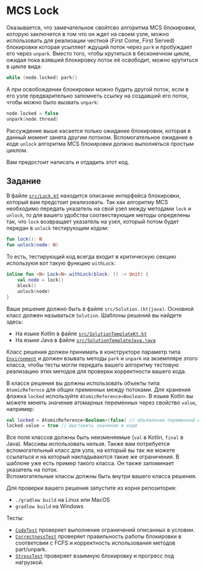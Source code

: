 # MCS Lock

Оказывается, что замечательное свойтсво алгоритма MCS блокировки, которую заключется в том что он ждет на своем узле, 
можно использовать для реализации честной (First Come, First Served) блокировки которая усыпляет
ждущий поток через `park` и пробуждает его через `unpark`. Вместо того, чтобы крутиться в бесконечном цикле, 
ожидая пока взявший блокировку поток её освободит, можно крутиться в цикле вида:

```kotlin 
while (node.locked) park()
```                

А при освобождении блокировки можно будить другой поток, если в его узле предварительно запомнеть ссылку на 
создавший его поток, чтобы можно было вызвать `unpark`:

```kotlin 
node.locked = false
unpark(node.thread)                                                                                           
```

Рассуждение выше касается только ожидание блокировки, которая в данный момент занята другим потоком. 
Вспомогательное ожидание в коде `unlock` алгоритма MCS блокировки должно выполняться простым циклом.  

Вам предостоит написать и отдадить этот код.

## Задание

В файле [`src/Lock.kt`](src/Lock.kt) 
находится описание интерфейса блокировки, который вам предстоит реализовать. Так как алгоритму MCS необходимо
передать указатель на свой узел между методами `lock` и `unlock`, то для вашего удобства соотвествующие 
методы определены так, что `lock` возвращает указатель на узел, который потом будет передан в `unlock`
тестирующим кодом:

```kotlin
fun lock(): N
fun unlock(node: N)
```                            

То есть, тестирующий код всегда входит в критическую секцию используюя вот такую функцию `withLock`:

```kotlin
inline fun <N> Lock<N>.withLock(block: () -> Unit) {
    val node = lock()
    block()
    unlock(node)
}
```

Ваше решение должно быть в файле `src/Solution.(kt|java)`. Основной класс должен называться `Solution`.
Шаблоны решений вы найдете здесь: 
* На языке Kotlin в файле [`src/SolutionTemplateKt.kt`](src/SolutionTemplateKt.kt) 
* На языке Java в файле [`src/SolutionTemplateJava.java`](src/SolutionTemplateJava.java)

Класс решения должен принимать в конструкторе параметр типа [`Environment`](src/Environment.kt) и должен взывать 
методы `park` и `unpark` на экземпляре этого класса, чтобы тесты могли передать вашего алгоритму
тестовую реализацию этих методов для проверки корректности вашего кода.  

В классе решения вы должны использовать объекты типа `AtomicRefernce` для общих пременных между потоками.
Для хранения флажка `locked` используйте `AtomicReference<Boolean>`. В языке Kotlin вы можете менять значение 
атомарных переменных через свойство `value`, например:

```kotlin 
val locked = AtomicReference<Boolean>(false) // объявление переменной в классе
locked.value = true // выставить значение в коде 
```

Все поля классов должны быть неизменяемые (`val` в Kotlin, `final` в Java). Массивы использовать нельзя. 
Также вам потребуется вспомогательный класс для узла, на который вы так же можете ссылаться и на который 
накладываются такие же ограничения. В шаблоне уже есть пример такого класса. Он также запоминает указатель на поток.   
Вспомогательные классы должны быть внутри вашего класса решения. 

Для проверки вашего решения запустите из корня репозитория:
* `./gradlew build` на Linux или MacOS
* `gradlew build` на Windows
 
Тесты:
* [`СodeTest`](test/CodeTest.kt) проверяет выполнение ограничений описанных в условии. 
* [`CorrectnessTest`](test/CorrectnessTest.kt) проверяет правильность работы блокировки в соответсвии с FCFS и
  корректность использования методов part/unpark.
* [`StressTest`](test/StressTest.kt) проверяет взаимную блокировку и прогресс под нагрузкой. 
